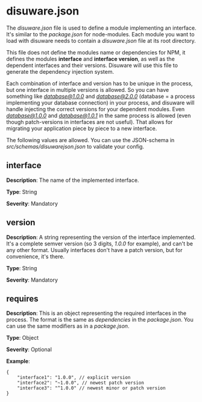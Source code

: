 # disuware.json

The *disuware.json* file is used to define a module implementing an interface.
It's similar to the *package.json* for node-modules. Each module you want to load
with disuware needs to contain a *disuware.json* file at its root directory.

This file does not define the modules name or dependencies for NPM, it defines the
modules **interface** and **interface version**, as well as the dependent interfaces
and their versions. Disuware will use this file to generate the dependency injection
system.

Each combination of interface and version has to be unique in the process, but one
interface in multiple versions is allowed. So you can have something like *database@1.0.0*
and *database@2.0.0* (database = a process implementing your database connection) in
your process, and disuware will handle injecting the correct versions for your dependent
modules. Even *database@1.0.0* and *database@1.0.1* in the same process is allowed
(even though patch-versions in interfaces are not useful). That allows for migrating
your application piece by piece to a new interface.

The following values are allowed. You can use the JSON-schema in *src/schemas/disuwarejson.json*
to validate your config.

## interface

**Description**: The name of the implemented interface.

**Type**: String

**Severity**: Mandatory

## version

**Description**: A string representing the version of the interface implemented. It's a
complete semver version (so 3 digits, *1.0.0* for example), and can't be any other
format. Usually interfaces don't have a patch version, but for convenience, it's there.

**Type**: String

**Severity**: Mandatory

## requires

**Description**: This is an object representing the required interfaces in the process.
The format is the same as *dependencies* in the *package.json*. You can use the same
modifiers as in a *package.json*.

**Type**: Object

**Severity**: Optional

**Example**: 

```
{
    "interface1": "1.0.0", // explicit version
    "interface2": "~1.0.0", // newest patch version
    "interface3": "^1.0.0" // newest minor or patch version
}
```
